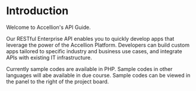 # Introduction

Welcome to Accellion's API Guide.

Our RESTful Enterprise API enables you to quickly develop apps that leverage the power of the Accellion Platform. Developers can build custom apps tailored to specific industry and business use cases, and integrate APIs with existing IT infrastructure.

Currently sample codes are available in PHP. Sample codes in other languages will abe available in due course. Sample codes can be viewed in the panel to the right of the project board.
